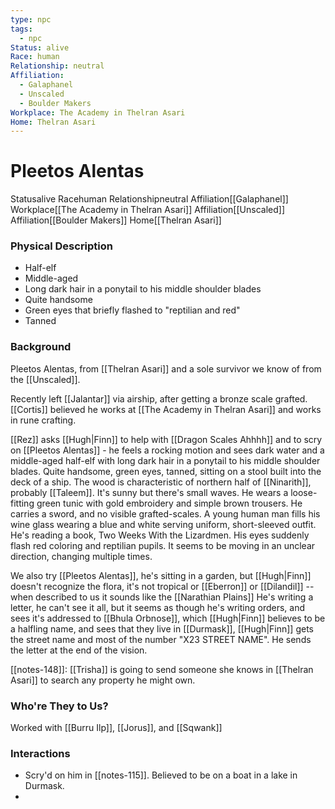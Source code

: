 ```yaml
---
type: npc
tags:
  - npc
Status: alive
Race: human
Relationship: neutral
Affiliation:
  - Galaphanel
  - Unscaled
  - Boulder Makers
Workplace: The Academy in Thelran Asari
Home: Thelran Asari
---
```


# Pleetos Alentas
<span class="dataview inline-field"><span class="inline-field-key">Status</span><span class="inline-field-value">alive</span></span>
<span class="dataview inline-field"><span class="inline-field-key">Race</span><span class="inline-field-value">human</span></span>
<span class="dataview inline-field"><span class="inline-field-key">Relationship</span><span class="inline-field-value">neutral</span></span>
<span class="dataview inline-field"><span class="inline-field-key">Affiliation</span><span class="inline-field-value">[[Galaphanel]]</span></span>
<span class="dataview inline-field"><span class="inline-field-key">Workplace</span><span class="inline-field-value">[[The Academy in Thelran Asari]]</span></span>
<span class="dataview inline-field"><span class="inline-field-key">Affiliation</span><span class="inline-field-value">[[Unscaled]]</span></span>
<span class="dataview inline-field"><span class="inline-field-key">Affiliation</span><span class="inline-field-value">[[Boulder Makers]]</span></span>
<span class="dataview inline-field"><span class="inline-field-key">Home</span><span class="inline-field-value">[[Thelran Asari]]</span></span>
### Physical Description
- Half-elf
- Middle-aged
- Long dark hair in a ponytail to his middle shoulder blades
- Quite handsome
- Green eyes that briefly flashed to "reptilian and red"
- Tanned
### Background
Pleetos Alentas, from [[Thelran Asari]] and a sole survivor we know of from the [[Unscaled]].

Recently left [[Jalantar]] via airship, after getting a bronze scale grafted. [[Cortis]] believed he works at [[The Academy in Thelran Asari]] and works in rune crafting. 

[[Rez]] asks [[Hugh|Finn]] to help with [[Dragon Scales Ahhhh]] and to scry on [[Pleetos Alentas]] - he feels a rocking motion and sees dark water and a middle-aged half-elf with long dark hair in a ponytail to his middle shoulder blades. Quite handsome, green eyes, tanned, sitting on a stool built into the deck of a ship. The wood is characteristic of northern half of [[Ninarith]], probably [[Taleem]]. It's sunny but there's small waves. He wears a loose-fitting green tunic with gold embroidery and simple brown trousers. He carries a sword, and no visible grafted-scales. A young human man fills his wine glass wearing a blue and white serving uniform, short-sleeved outfit. He's reading a book, Two Weeks With the Lizardmen. His eyes suddenly flash red coloring and reptilian pupils. It seems to be moving in an unclear direction, changing multiple times.

We also try [[Pleetos Alentas]], he's sitting in a garden, but [[Hugh|Finn]] doesn't recognize the flora, it's not tropical or [[Eberron]] or [[Dilandil]] -- when described to us it sounds like the [[Narathian Plains]] He's writing a letter, he can't see it all, but it seems as though he's writing orders, and sees it's addressed to [[Bhula Orbnose]], which [[Hugh|Finn]] believes to be a halfling name, and sees that they live in [[Durmask]], [[Hugh|Finn]] gets the street name and most of the number "X23 STREET NAME". He sends the letter at the end of the vision. 

[[notes-148]]: [[Trisha]] is going to send someone she knows in [[Thelran Asari]] to search any property he might own.
### Who're They to Us?
Worked with [[Burru Ilp]], [[Jorus]], and [[Sqwank]]

### Interactions
- Scry'd on him in [[notes-115]]. Believed to be on a boat in a lake in Durmask.
- 

